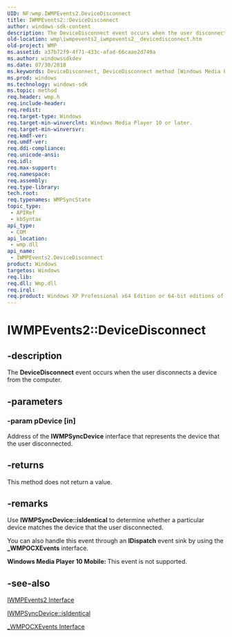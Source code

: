 ```yaml
---
UID: NF:wmp.IWMPEvents2.DeviceDisconnect
title: IWMPEvents2::DeviceDisconnect
author: windows-sdk-content
description: The DeviceDisconnect event occurs when the user disconnects a device from the computer.
old-location: wmp\iwmpevents2_iwmpevents2__devicedisconnect.htm
old-project: WMP
ms.assetid: a37b72f9-4f71-433c-afad-66caae2d749a
ms.author: windowssdkdev
ms.date: 07/30/2018
ms.keywords: DeviceDisconnect, DeviceDisconnect method [Windows Media Player], DeviceDisconnect method [Windows Media Player],IWMPEvents2 interface, IWMPEvents2 interface [Windows Media Player],DeviceDisconnect method, IWMPEvents2.DeviceDisconnect, IWMPEvents2::DeviceDisconnect, IWMPEvents2DeviceDisconnect, wmp.iwmpevents2_iwmpevents2__devicedisconnect, wmp/IWMPEvents2::DeviceDisconnect
ms.prod: windows
ms.technology: windows-sdk
ms.topic: method
req.header: wmp.h
req.include-header: 
req.redist: 
req.target-type: Windows
req.target-min-winverclnt: Windows Media Player 10 or later.
req.target-min-winversvr: 
req.kmdf-ver: 
req.umdf-ver: 
req.ddi-compliance: 
req.unicode-ansi: 
req.idl: 
req.max-support: 
req.namespace: 
req.assembly: 
req.type-library: 
tech.root: 
req.typenames: WMPSyncState
topic_type:
 - APIRef
 - kbSyntax
api_type:
 - COM
api_location:
 - wmp.dll
api_name:
 - IWMPEvents2.DeviceDisconnect
product: Windows
targetos: Windows
req.lib: 
req.dll: Wmp.dll
req.irql: 
req.product: Windows XP Professional x64 Edition or 64-bit editions of     Windows Server 2003
---
```


# IWMPEvents2::DeviceDisconnect


## -description



The <b>DeviceDisconnect</b> event occurs when the user disconnects a device from the computer.




## -parameters




### -param pDevice [in]

Address of the <b>IWMPSyncDevice</b> interface that represents the device that the user disconnected.


## -returns



This method does not return a value.




## -remarks



Use <b>IWMPSyncDevice::isIdentical</b> to determine whether a particular device matches the device that the user disconnected.

You can also handle this event through an <b>IDispatch</b> event sink by using the <b>_WMPOCXEvents</b> interface.

<b>Windows Media Player 10 Mobile: </b>This event is not supported.




## -see-also




<a href="https://msdn.microsoft.com/61cd0a2e-b94f-4c10-b3e2-ad1dc2a0b17d">IWMPEvents2 Interface</a>



<a href="https://msdn.microsoft.com/4335d480-5af0-4764-b8f8-0e6edc1598b7">IWMPSyncDevice::isIdentical</a>



<a href="https://msdn.microsoft.com/883d538e-19b6-417b-a32d-622c41c24b9c">_WMPOCXEvents Interface</a>
 

 

